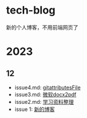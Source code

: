 # tech-blog
新的个人博客，不用前端网页了

# 2023

## 12

- issue4.md: [gitattributesFile](./post/issue4.md)
- issue3.md: [微软docx2pdf](./post/issue3.md)
- issue2.md: [学习资料整理](./post/issue2.md)
- issue 1: [新的博客](./post/issue1.md)